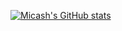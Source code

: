 
<!--
**micash545/micash545** is a ✨ _special_ ✨ repository because its `README.md` (this file) appears on your GitHub profile.

Here are some ideas to get you started:

- 🔭 I’m currently working on ...
- 🌱 I’m currently learning ...
- 👯 I’m looking to collaborate on ...
- 🤔 I’m looking for help with ...
- 💬 Ask me about ...
- 📫 How to reach me: ...
- 😄 Pronouns: ...
- ⚡ Fun fact: ...
-->
[![Micash's GitHub stats](https://github-readme-stats.vercel.app/api?username=micash545&theme=onedark)](https://github.com/anuraghazra/github-readme-stats)
